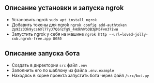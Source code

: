 ## Описание установки и запуска ngrok
- Установить ngrok `sudo apt install ngrok`
- Добавить токены для ngrok `ngrok config add-authtoken 2p9Zz33k9ycs6Xl77yJ7Q6nzTg9_4HdkVWb3B3pM5Fvm37iwW`
- Запустить ngrok у себя на машине `ngrok http --url=loved-jolly-cub.ngrok-free.app 8080`

## Описание запуска бота 
- Создать в директории `src` файл `.env`
- Заполнить его по шаблону из файла `.env.example`
- Находясь в корне проекта запустить бота через файл `/src/bot.py`

